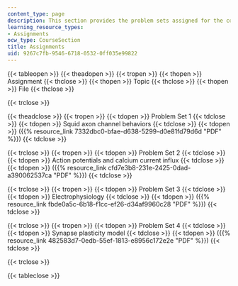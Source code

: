 ```yaml
---
content_type: page
description: This section provides the problem sets assigned for the course.
learning_resource_types:
- Assignments
ocw_type: CourseSection
title: Assignments
uid: 9267c7fb-9546-6718-0532-0ff035e99822
---
```


{{< tableopen >}}
{{< theadopen >}}
{{< tropen >}}
{{< thopen >}}
Assignment
{{< thclose >}}
{{< thopen >}}
Topic
{{< thclose >}}
{{< thopen >}}
File
{{< thclose >}}

{{< trclose >}}

{{< theadclose >}}
{{< tropen >}}
{{< tdopen >}}
Problem Set 1
{{< tdclose >}}
{{< tdopen >}}
Squid axon channel behaviors
{{< tdclose >}}
{{< tdopen >}}
({{% resource_link 7332dbc0-bfae-d638-5299-d0e81fd79d6d "PDF" %}})
{{< tdclose >}}

{{< trclose >}}
{{< tropen >}}
{{< tdopen >}}
Problem Set 2
{{< tdclose >}}
{{< tdopen >}}
Action potentials and calcium current influx
{{< tdclose >}}
{{< tdopen >}}
({{% resource_link cfd7e3b8-231e-2425-0dad-a390062537ca "PDF" %}})
{{< tdclose >}}

{{< trclose >}}
{{< tropen >}}
{{< tdopen >}}
Problem Set 3
{{< tdclose >}}
{{< tdopen >}}
Electrophysiology
{{< tdclose >}}
{{< tdopen >}}
({{% resource_link fbde0a5c-6b18-f1cc-ef26-d34af9960c28 "PDF" %}})
{{< tdclose >}}

{{< trclose >}}
{{< tropen >}}
{{< tdopen >}}
Problem Set 4
{{< tdclose >}}
{{< tdopen >}}
Synapse plasticity model
{{< tdclose >}}
{{< tdopen >}}
({{% resource_link 482583d7-0edb-55ef-1813-e8956c172e2e "PDF" %}})
{{< tdclose >}}

{{< trclose >}}

{{< tableclose >}}